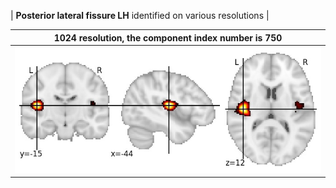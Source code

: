 


| **Posterior lateral fissure LH** identified on various resolutions |

| 1024 resolution, the component index number is 750|  
|:---:|  
| ![Component 1024](../1024/final/750.jpg "From component 1024: Posterior lateral fissure LH") |